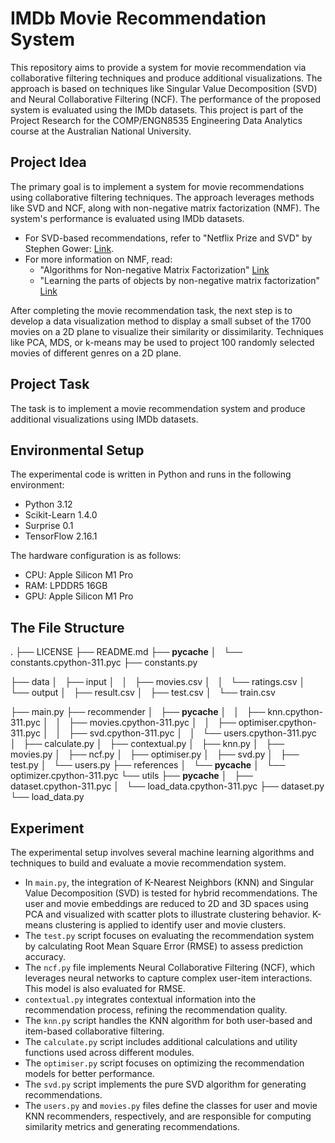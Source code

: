 # IMDb Movie Recommendation System

This repository aims to provide a system for movie recommendation via collaborative filtering techniques and produce additional visualizations. The approach is based on techniques like Singular Value Decomposition (SVD) and Neural Collaborative Filtering (NCF). The performance of the proposed system is evaluated using the IMDb datasets. This project is part of the Project Research for the COMP/ENGN8535 Engineering Data Analytics course at the Australian National University.

## Project Idea

The primary goal is to implement a system for movie recommendations using collaborative filtering techniques. The approach leverages methods like SVD and NCF, along with non-negative matrix factorization (NMF). The system's performance is evaluated using IMDb datasets.

- For SVD-based recommendations, refer to "Netflix Prize and SVD" by Stephen Gower: [Link](http://buzzard.ups.edu/courses/2014spring/420projects/math420-UPS-spring-2014-gower-netflix-SVD.pdf).
- For more information on NMF, read:
  - "Algorithms for Non-negative Matrix Factorization" [Link](https://papers.nips.cc/paper_files/paper/2000/hash/f9d1152547c0bde01830b7e8bd60024c-Abstract.html)
  - "Learning the parts of objects by non-negative matrix factorization" [Link](https://www.nature.com/articles/44565)

After completing the movie recommendation task, the next step is to develop a data visualization method to display a small subset of the 1700 movies on a 2D plane to visualize their similarity or dissimilarity. Techniques like PCA, MDS, or k-means may be used to project 100 randomly selected movies of different genres on a 2D plane.

## Project Task

The task is to implement a movie recommendation system and produce additional visualizations using IMDb datasets.

## Environmental Setup

The experimental code is written in Python and runs in the following environment:

- Python 3.12
- Scikit-Learn 1.4.0
- Surprise 0.1
- TensorFlow 2.16.1

The hardware configuration is as follows:

- CPU: Apple Silicon M1 Pro
- RAM: LPDDR5 16GB
- GPU: Apple Silicon M1 Pro

## The File Structure
.
├── LICENSE
├── README.md
├── __pycache__
│   └── constants.cpython-311.pyc
├── constants.py

├── data
│   ├── input
│   │   ├── movies.csv
│   │   └── ratings.csv
│   └── output
│       ├── result.csv
│       ├── test.csv
│       └── train.csv

├── main.py
├── recommender
│   ├── __pycache__
│   │   ├── knn.cpython-311.pyc
│   │   ├── movies.cpython-311.pyc
│   │   ├── optimiser.cpython-311.pyc
│   │   ├── svd.cpython-311.pyc
│   │   └── users.cpython-311.pyc
│   ├── calculate.py
│   ├── contextual.py
│   ├── knn.py
│   ├── movies.py
│   ├── ncf.py
│   ├── optimiser.py
│   ├── svd.py
│   ├── test.py
│   └── users.py
├── references
│   └── __pycache__
│       └── optimizer.cpython-311.pyc
└── utils
    ├── __pycache__
    │   ├── dataset.cpython-311.pyc
    │   └── load_data.cpython-311.pyc
    ├── dataset.py
    └── load_data.py

## Experiment

The experimental setup involves several machine learning algorithms and techniques to build and evaluate a movie recommendation system.

- In `main.py`, the integration of K-Nearest Neighbors (KNN) and Singular Value Decomposition (SVD) is tested for hybrid recommendations. The user and movie embeddings are reduced to 2D and 3D spaces using PCA and visualized with scatter plots to illustrate clustering behavior. K-means clustering is applied to identify user and movie clusters.
- The `test.py` script focuses on evaluating the recommendation system by calculating Root Mean Square Error (RMSE) to assess prediction accuracy.
- The `ncf.py` file implements Neural Collaborative Filtering (NCF), which leverages neural networks to capture complex user-item interactions. This model is also evaluated for RMSE.
- `contextual.py` integrates contextual information into the recommendation process, refining the recommendation quality.
- The `knn.py` script handles the KNN algorithm for both user-based and item-based collaborative filtering.
- The `calculate.py` script includes additional calculations and utility functions used across different modules.
- The `optimiser.py` script focuses on optimizing the recommendation models for better performance.
- The `svd.py` script implements the pure SVD algorithm for generating recommendations.
- The `users.py` and `movies.py` files define the classes for user and movie KNN recommenders, respectively, and are responsible for computing similarity metrics and generating recommendations.
